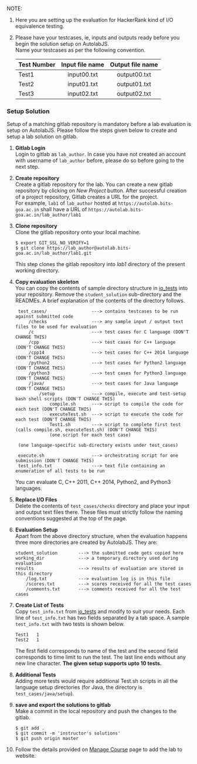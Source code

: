 
NOTE:    
1. Here you are setting up the evaluation for HackerRank kind of I/O equivalence testing.
1. Please have your testcases, ie, inputs and outputs ready before you begin the solution setup on AutolabJS.    
    Name your testcases as per the following convention.    
    

    | Test Number   | Input file name  | Output file name |
    |------- |:-------:|:--------:|
    | Test1    | input00.txt | output00.txt |
    | Test2    | input01.txt | output01.txt |
    | Test3    | input02.txt | output02.txt |



### Setup Solution ###

Setup of a matching gitlab repository is mandatory before a lab evaluation is setup on AutolabJS. Please follow the steps given below to create and setup a lab solution on gitlab.

1. **Gitlab Login**    
    Login to gitlab as `lab_author`. In case you have not created an account with username of `lab_author` before, please do so before going to the next step.

1. **Create repository**    
    Create a gitlab repository for the lab. You can create a new gitlab repository by clicking on _New Project_ button. After successful creation of a project repository, Gitlab creates a URL for the project.    
    For example, `lab1` of `lab_author` hosted at `https://autolab.bits-goa.ac.in` shall have a URL of `https://autolab.bits-goa.ac.in/lab_author/lab1`

1. **Clone repository**    
    Clone the gitlab repository onto your local machine.
    ```shell
    $ export GIT_SSL_NO_VERIFY=1
    $ git clone https://lab_author@autolab.bits-goa.ac.in/lab_author/lab1.git
    ```
    This step clones the gitlab repository into _lab1_ directory of the present working directory.

1. **Copy evaluation skeleton**    
    You can copy the contents of sample directory structure in [io_tests](https://github.com/AutolabJS/AutolabJS/tree/master/docs/examples/io_tests) into your repository. Remove the `student_solution` sub-directory and the READMEs. A brief explanation of the contents of the directory follows. 
   ```shell
    test_cases/                 ---> contains testcases to be run against submitted code
        /checks                 ---> any sample input / output text files to be used for evaluation
        /c                      ---> test cases for C language (DON'T CHANGE THIS)
        /cpp                    ---> test cases for C++ language (DON'T CHANGE THIS)
        /cpp14                  ---> test cases for C++ 2014 language (DON'T CHANGE THIS)
        /python2                ---> test cases for Python2 language (DON'T CHANGE THIS)
        /python3                ---> test cases for Python3 language (DON'T CHANGE THIS)
        /java/                  ---> test cases for Java language (DON'T CHANGE THIS)
            /setup              ---> compile, execute and test-setup bash shell scripts (DON'T CHANGE THIS)
                compile.sh      ---> script to compile the code for each test (DON'T CHANGE THIS)
                executeTest.sh  ---> script to execute the code for each test (DON'T CHANGE THIS)
                Test1.sh        ---> script to complete first test (calls compile.sh, executeTest.sh) (DON'T CHANGE THIS)
                (one script for each test case)
  
    (one language-specific sub-directory exists under test_cases)

    execute.sh                  ---> orchestrating script for one submission (DON'T CHANGE THIS)
    test_info.txt               ---> text file containing an enumeration of all tests to be run
   ```
    You can evaluate C, C++ 2011, C++ 2014, Python2, and Python3 languages.

1. **Replace I/O Files**    
    Delete the contents of `test_cases/checks` directory and place your input and output text files there. These files must strictly follow the naming conventions suggested at the top of the page.

1. **Evaluation Setup**    
    Apart from the above directory structure, when the evaluation happens three more directories are created by AutolabJS. They are:
    ```shell
    student_solution        ---> the submitted code gets copied here
    working_dir             ---> a temporary directory used during evaluation
    results                 ---> results of evaluation are stored in this directory
        /log.txt            ---> evaluation log is in this file
        /scores.txt         ---> scores received for all the test cases
        /comments.txt       ---> comments received for all the test cases
    ```

1. **Create List of Tests**    
    Copy `test_info.txt` from [io_tests](https://github.com/AutolabJS/AutolabJS/tree/master/docs/examples/io_tests) and modify to suit your needs. Each line of `test_info.txt` has two fields separated by a tab space. A sample `test_info.txt` with two tests is shown below.        
    ```shell
    Test1	1
    Test2	1
    ```
    The first field corresponds to name of the test and the second field corresponds to time limit to run the test. The last line ends without any new line character.
    **The given setup supports upto 10 tests.**

1. **Additional Tests**    
    Adding more tests would require additional Test.sh scripts in all the language setup directories (for Java, the directory is `test_cases/java/setup`).

1. **save and export the solutions to gitlab**    
    Make a commit in the local repository and push the changes to the gitlab.    
    ```shell
    $ git add .
    $ git commit -m 'instructor's solutions'
    $ git push origin master
    ```

1. Follow the details provided on [Manage Course](https://github.com/AutolabJS/AutolabJS/wiki/v0.2.0-Manage-Course) page to add the lab to website.
